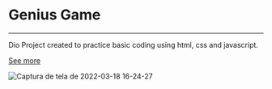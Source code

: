 # Genius Game
***

Dio Project created to practice basic coding using html, css and javascript.

[See more](https://willson-alflen.github.io/dio-project-geniusGame/)

![Captura de tela de 2022-03-18 16-24-27](https://user-images.githubusercontent.com/87523872/159071080-8c1f1bc4-1b75-4645-8e66-ab75d9edc24c.png)
